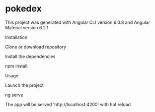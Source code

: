 # pokedex

This project was generated with Angular CLI version 6.0.8 and Angular Material version 6.2.1

Installation

Clone or download repository

Install the dependencies

npm install

Usage

Launch the project

ng serve

The app will be served 'http://localhost:4200' with hot reload
